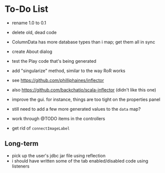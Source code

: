 To-Do List
==========

* rename 1.0 to 0.1
* delete old, dead code
* ColumnData has more database types than i map; get them all in sync
* create About dialog
* test the Play code that's being generated
* add "singularize" method, similar to the way RoR works
* 	see https://github.com/philliphaines/inflector
* 	also https://github.com/backchatio/scala-inflector (didn't like this one)

* improve the gui. for instance, things are too tight on the properties panel
* still need to add a few more generated values to the `data` map?

* work through @TODO items in the controllers
* get rid of `connectImageLabel`


Long-term
---------

* pick up the user's jdbc jar file using reflection
* i should have written some of the tab enabled/disabled code using listeners

